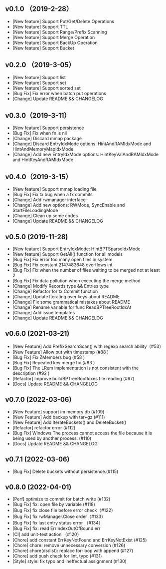 ## v0.1.0 （2019-2-28）
* [New feature] Support Put/Get/Delete Operations
* [New feature] Support TTL
* [New feature] Support Range/Prefix Scanning
* [New feature] Support Merge Operation
* [New feature] Support BackUp Operation
* [New feature] Support Bucket

## v0.2.0 （2019-3-05）
* [New feature] Support list
* [New feature] Support set
* [New feature] Support sorted set
* [Bug Fix] Fix error when batch put operations
* [Change] Update README && CHANGELOG

## v0.3.0（2019-3-11）
* [New feature] Support persistence
* [Bug Fix] Fix when fn is nil
* [Change] Discard mmap package
* [Change] Discard EntryIdxMode options: HintAndRAMIdxMode and HintAndMemoryMapIdxMode
* [Change] Add new EntryIdxMode options: HintKeyValAndRAMIdxMode and HintKeyAndRAMIdxMode

## v0.4.0（2019-3-15）
* [New feature] Support mmap loading file
* [Bug Fix] Fix tx bug when a tx commits
* [Change] Add rwmanager interface
* [Change] Add new options: RWMode, SyncEnable and StartFileLoadingMode
* [Change] Clean up some codes
* [Change] Update README && CHANGELOG

## v0.5.0 (2019-11-28)
* [New feature] Support EntryIdxMode: HintBPTSparseIdxMode
* [New feature] Support GetAll() function for all models
* [Bug Fix] Fix error too many open files in system
* [Bug Fix] Fix constant 2147483648 overflows int
* [Bug Fix] Fix when the number of files waiting to be merged not at least 2
* [Bug Fix] Fix data pollution when executing the merge method
* [Change] Modify Records type && Entries type
* [Change] Refactor for tx Commit function
* [Change] Update Iterating over keys about README
* [Change] Fix some grammatical mistakes about README
* [Change] Rename variable for func ReadBPTreeRootIdxAt
* [Change] Add issue templates
* [Change] Update README && CHANGELOG

## v0.6.0 (2021-03-21)
* [New Feature] Add PrefixSearchScan() with regexp search ability（#53）
* [New Feature] Allow put with timestamp (#88 )
* [Bug Fix] Fix ZMembers bug (#58 )
* [Bug Fix] Repeated key merge fix (#83 )
* [Bug Fix] The LRem implementation is not consistent with the description (#92 )
* [Refactor] Improve buildBPTreeRootIdxes file reading (#67)
* [Docs] Update README && CHANGELOG

## v0.7.0 (2022-03-06)
* [New Feature] support im memory db (#109)
* [New Feature] Add backup with tar+gz (#111)
* [New Feature] Add IterateBuckets() and DeleteBucket()
* [Refactor] refactor error (#112)
* [Bug Fix] Windows The process cannot access the file because it is being used by another process. (#110)
* [Docs] Update README && CHANGELOG

## v0.7.1 (2022-03-06)
* [Bug Fix] Delete buckets without persistence.(#115)

## v0.8.0 (2022-04-01)
* [Perf] optimize tx commit for batch write (#132)
* [Bug Fix] fix: open file by variable (#118)
* [Bug Fix] fix close file before error check（#122）
* [Bug Fix] fix rwManager.Close order（#133）
* [Bug Fix] fix last entry status error （#134）
* [Bug Fix] fix: read ErrIndexOutOfBound err
* [CI] add unit-test action （#120）
* [Chore] add constant ErrKeyNotFound and ErrKeyNotExist (#125)
* [Chore] chore: remove unnecessary conversion  (#126)
* [Chore] chore(ds/list): replace for-loop with append  (#127)
* [Chore] add push check for lint, typo  (#131)
* [Style] style: fix typo and ineffectual assignment  (#130)
